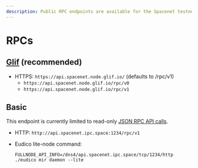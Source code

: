 ```yaml
---
description: Public RPC endpoints are available for the Spacenet testnet.
---
```


# RPCs

## [Glif](https://glif.io) (recommended)

* HTTPS: `https://api.spacenet.node.glif.io/` (defaults to /rpc/v1)
  * `https://api.spacenet.node.glif.io/rpc/v0`
  * `https://api.spacenet.node.glif.io/rpc/v1`

## Basic

This endpoint is currently limited to read-only [JSON RPC API calls](https://docs.filecoin.io/reference/json-rpc/introduction/).

* HTTP: `http://api.spacenet.ipc.space:1234/rpc/v1`
*   Eudico lite-node command:

    ```shell
    FULLNODE_API_INFO=/dns4/api.spacenet.ipc.space/tcp/1234/http ./eudico mir daemon --lite
    ```

